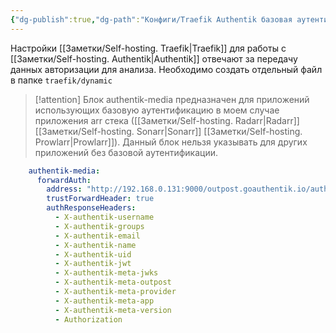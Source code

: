```yaml
---
{"dg-publish":true,"dg-path":"Конфиги/Traefik Authentik базовая аутентификация.md","permalink":"/konfigi/traefik-authentik-bazovaya-autentifikacziya/","updated":"2024-09-02T01:09:52+03:00"}
---
```


Настройки [[Заметки/Self-hosting. Traefik\|Traefik]] для работы с [[Заметки/Self-hosting. Authentik\|Authentik]] отвечают за передачу данных авторизации для анализа. Необходимо создать отдельный файл в папке `traefik/dynamic`

> [!attention]
> Блок authentik-media предназначен для приложений использующих базовую аутентификацию в моем случае приложения arr стека ([[Заметки/Self-hosting. Radarr\|Radarr]] [[Заметки/Self-hosting. Sonarr\|Sonarr]] [[Заметки/Self-hosting. Prowlarr\|Prowlarr]]). Данный блок нельзя указывать для других приложений без базовой аутентификации.

```yml
    authentik-media:
      forwardAuth:
        address: "http://192.168.0.131:9000/outpost.goauthentik.io/auth/traefik"
        trustForwardHeader: true
        authResponseHeaders:
          - X-authentik-username
          - X-authentik-groups
          - X-authentik-email
          - X-authentik-name
          - X-authentik-uid
          - X-authentik-jwt
          - X-authentik-meta-jwks
          - X-authentik-meta-outpost
          - X-authentik-meta-provider
          - X-authentik-meta-app
          - X-authentik-meta-version
          - Authorization 
```